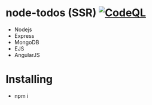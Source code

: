 # node-todos (SSR) [![CodeQL](https://github.com/huynhit24/node-todos/actions/workflows/codeql-analysis.yml/badge.svg)](https://github.com/huynhit24/node-todos/actions/workflows/codeql-analysis.yml)

- Nodejs
- Express
- MongoDB
- EJS
- AngularJS

# Installing

- npm i
